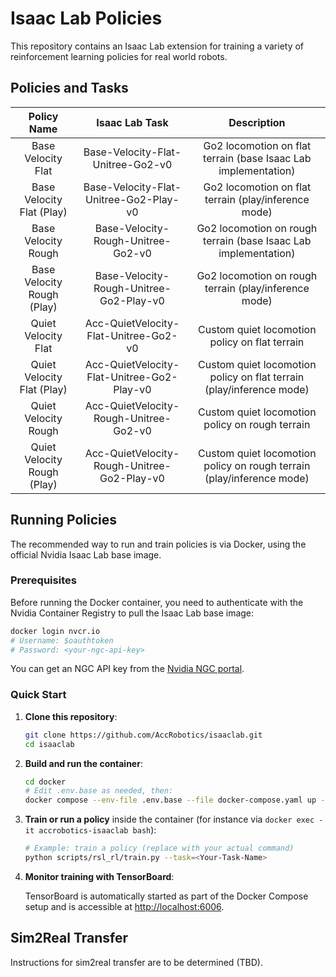 
# Isaac Lab Policies

This repository contains an Isaac Lab extension for training a variety of reinforcement learning policies for real world robots.

## Policies and Tasks

| Policy Name | Isaac Lab Task | Description |
|:-:|:-:|:-:|
| Base Velocity Flat | Base-Velocity-Flat-Unitree-Go2-v0 | Go2 locomotion on flat terrain (base Isaac Lab implementation) |
| Base Velocity Flat (Play) | Base-Velocity-Flat-Unitree-Go2-Play-v0 | Go2 locomotion on flat terrain (play/inference mode) |
| Base Velocity Rough | Base-Velocity-Rough-Unitree-Go2-v0 | Go2 locomotion on rough terrain (base Isaac Lab implementation) |
| Base Velocity Rough (Play) | Base-Velocity-Rough-Unitree-Go2-Play-v0 | Go2 locomotion on rough terrain (play/inference mode) |
| Quiet Velocity Flat | Acc-QuietVelocity-Flat-Unitree-Go2-v0 | Custom quiet locomotion policy on flat terrain |
| Quiet Velocity Flat (Play) | Acc-QuietVelocity-Flat-Unitree-Go2-Play-v0 | Custom quiet locomotion policy on flat terrain (play/inference mode) |
| Quiet Velocity Rough | Acc-QuietVelocity-Rough-Unitree-Go2-v0 | Custom quiet locomotion policy on rough terrain |
| Quiet Velocity Rough (Play) | Acc-QuietVelocity-Rough-Unitree-Go2-Play-v0 | Custom quiet locomotion policy on rough terrain (play/inference mode) |

## Running Policies

The recommended way to run and train policies is via Docker, using the official Nvidia Isaac Lab base image.

### Prerequisites

Before running the Docker container, you need to authenticate with the Nvidia Container Registry to pull the Isaac Lab base image:

```bash
docker login nvcr.io
# Username: $oauthtoken
# Password: <your-ngc-api-key>
```

You can get an NGC API key from the [Nvidia NGC portal](https://ngc.nvidia.com/setup/api-key).

### Quick Start

1. **Clone this repository**:

    ```bash
    git clone https://github.com/AccRobotics/isaaclab.git
    cd isaaclab
    ```

2. **Build and run the container**:

    ```bash
    cd docker
    # Edit .env.base as needed, then:
    docker compose --env-file .env.base --file docker-compose.yaml up --build
    ```

3. **Train or run a policy** inside the container (for instance via `docker exec -it accrobotics-isaaclab bash`):

    ```bash
    # Example: train a policy (replace with your actual command)
    python scripts/rsl_rl/train.py --task=<Your-Task-Name>
    ```

4. **Monitor training with TensorBoard**:

    TensorBoard is automatically started as part of the Docker Compose setup and is accessible at [http://localhost:6006](http://localhost:6006).

## Sim2Real Transfer

Instructions for sim2real transfer are to be determined (TBD).

